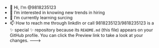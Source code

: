 - 👋 Hi, I’m @9818235123
- 👀 I’m interested in knowing new trends in hiring
- 🌱 I’m currently learning surcing
- 📫 How to reach me through linkdIn or call
9818235123/9818235123 is a ✨ special ✨ repository because its `README.md` (this file) appears on your GitHub profile.
You can click the Preview link to take a look at your changes.
--->
